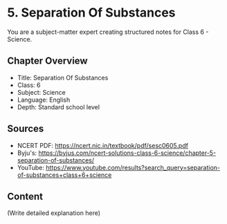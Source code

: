# 5. Separation Of Substances

You are a subject-matter expert creating structured notes for Class 6 - Science.

## Chapter Overview
- Title: Separation Of Substances
- Class: 6
- Subject: Science
- Language: English
- Depth: Standard school level

## Sources
- NCERT PDF: https://ncert.nic.in/textbook/pdf/sesc0605.pdf
- Byju's: https://byjus.com/ncert-solutions-class-6-science/chapter-5-separation-of-substances/
- YouTube: https://www.youtube.com/results?search_query=separation-of-substances+class+6+science

## Content
(Write detailed explanation here)
